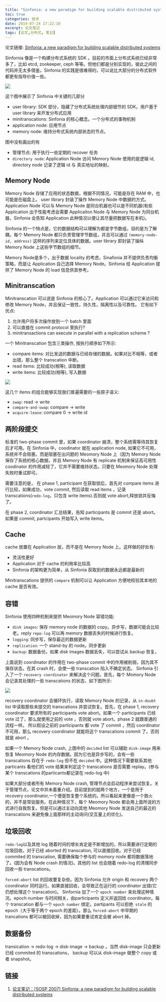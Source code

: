 ```yaml
---
title: "Sinfonia: a new paradigm for building scalable distributed systems"
toc: true
categories: 技术
date: 2019-07-24 17:22:10
excerpt: 论文笔记
tags: [论文,分布式, 笔记]
---
```




<!-- toc -->

论文链接: [Sinfonia: a new paradigm for building scalable distributed systems](http://www.sosp2007.org/papers/sosp064-aguilera.pdf)

Sinfornia 像是一个构建分布式系统的 SDK 。目前的市面上分布式系统已经非常多了，比如 etcd, zookeeper, ceph 等等。但他们都是分别实现的，彼此之间的代码并无太多借鉴。Sinfonia 的实践是很难得的，可以说比大部分的分布式软件都更有指导价值一些。



![](/images/sinfonia/arc.png)



这个图中展示了 Sinfonia 中关键的几部分

* user library: SDK 部分，隐藏了分布式系统处理内部细节的 SDK。用户基于 user library 来开发分布式应用
* minitranscations: Sinfonia 的核心概念。一个分布式的事物机制
* application node: 应用节点
* memory node: 维持分布式系统内部状态的节点。

图中没有画出的有

* 管理节点: 用于执行一些定期的 recover 任务
* `directory node`: Application Node 访问 Memory Node 使用的是逻辑 id,   directory node 记录了逻辑 id 与 真实地址的映射。



## Memory Node

Memory Node 存储了应用的状态数据，根据不同情况，可能是存在 RAM 中，也可能是在磁盘上。 user library 封装了操作 Memory Node 中数据的方式。Application Node 可以与 Memory Node 是同台机器也可以是不同机器(有些 Application 出于性能考虑会需要 Applicaiton Node 与 Memory Node 为同台机器，Sinfonia 会告知 Application 此种情况以便让其尽量把数据写在本机)。

Sinfonia 的一个特点是，它的数据结构可以理解为都是字节数组，目的是为了解耦。每个 Memory Node 都只负责管理字节数组，并且可以通过 `(memory-node-id, address)` 这样的序列来定位具体的数据。user library 即封装了操纵 Memory Node 上这些字节数组的细节。



Memory Node是多个，出于数据 locality 的考虑，Sinafonia 并不提供负责均衡策略，而是让 Application 自己选择 Memory Node。Sinfonia 给 Application 提供了 Memory Node 的 load 信息供其参考。





## Minitranscation



Minitranscation 可以说是 Sinfonia 的核心了。Application 可以通过它来访问和修改 Memory Node，并且保证一致性，持久性，隔离性以及可靠性。 它有如下优点:



1. 允许用户将多次操作放到一个 batch 里面
2. 可以直接在 commit protocol 里执行?
3. minitransactions can execute in parallel with a replication scheme ?

 

一个 Minitranscation 包含三类操作, 按执行顺序如下所示:

* compare items: 对比发送的数据与已经存储的数据。如果对比不相等，或者出错，那么整个 transcation 中断。
* read items: 比较成功(相等), 读取数据
* write items: 比较成功(相等), 写入数据

![](/images/sinfonia/minitranscation.png)



这几个 items 的组合能够实现我们普遍需要的一些原子语义:



* `swap`: read -> write
* `compare-and-swap`: compare -> write
* `acquire-lease`: compare 0 -> write id



## 两阶段提交

标准的 two-phase commit 里，如果 coordinator 崩溃，整个系统需等待其恢复后才可用。在 Sinfonia 中，coodinator 就在 application node, 如果它不可用，系统并不会阻塞。而是阻塞在出问题的 Meomory Node 上（因为 Memory Node 保存了系统的核心数据，并且 Memory Node 有 replicate 机制来保证高可用性coodinator 的作用减轻了，它并不需要维持状态。只要在 Meomory Node 处理失败时重试即可。



需要注意的是， 在 phase 1,  participant 在获取锁后，首先对 compare items 进行比较，如果成功，vote commit, 然后读取 read items ，记录 transcations(`redo-log`，只包含 write items).否则就 vote abort,释放锁并反悔了。



在 phase 2, coordinator 汇总结果，告知 participants 是 commit 还是 abort。如果是 commit, partcipants 开始写入 write items。



## Cache

cache 放置在 Application 层，而不是在 Memory Node 上。这样做的好处有:

* 灵活性更好
* Application 对于  cache 的利用率比较高
* Sinfonia 的架构更为简单，从 Sinfonia 获取到的数据永远都是最新的

Minitranscations 提供的 `compare` 机制可以让 Application 方便地校验其本地的 cache 是否有效。



## 容错

Sinfonia 使用四种机制来提供 Meomory Node 容错功能:

* `disk images`: 保存 memory node 的数据的 copy。异步写，数据可能会比较老。reply `repo-log` 可以再 memory 数据丢失的时候进行恢复。
* `logging`: 同步写，保存最近的数据更新
* `replication`: 一个 stand-by 的 node。同步更新
* `backup`: 数据备份。如果 disk images 数据丢失，可以尝试从 backup 恢复。



上面说到 coordinator 的作用在 two-phase commit 中的作用被削弱，因为其不保存状态。在其 crash 时，会使一些 transcation 陷入不确定状态。 Sinfonia 引入了一个 `recovery coordinator` 来解决这个问题。首先，每个 Momory Node 会记录其处理的一些 transcations 的状态，如下图所示:

![](/images/sinfonia/log.png)



recovery coordinator 会循环执行，读取 Memory Node 的记录，从 `in-doubt` list 中读取那些未提交的 transcations 并尝试恢复。首先，在 phase 1, recovery coordinator 要求所有的 participants vote abort。如果一个 participants 已经 vote 过了，那么就使用之前的 vote ，否则就 vote abort。phase 2 就跟普通的流程一样。 所以假设之前的 participants 都 vote 了 commit ，然后 coordinator 不可用，那么 recovery coordinator 就能将这个 transcations commit 了。否则就是 abort 。 



如果一个 Memory Node crash, 上图中的 `decided` list 可以辅助 `disk-image` 用来恢复 Meomory Node 的内存数据。因为它也是异步写的，会有一些 transcations 存在于 `redo-log` 但不在 `decided` 中。这种情况下需要联系其他 particants 看他们的 vote 结果来判定这个 transcations 是否需要 replay。(参与某个 transcations 的particants都记录在 redo-log 中)



如果大部分或者所有 Memory Node crash, 管理节点会启动程序来尝试恢复。关于管理节点，论文中并未着重介绍。目前提到的就两个地方，一个是用于recovery coordinator,一个便是恢复整个系统的。所以看起来更像是一个救火的，并不是常驻服务。在此种情况下，每个 Meomory Node 都会用上面所说的方式进行自我恢复。但是可以通过主动向其他 Meomory Node 发送自己的最近的 transcations 来避免像上面那样的主动询问(交互量上的优化)。



## 垃圾回收

`redo-log`以及其他 log 随着时间的增长肯定是不断增加的，所以需要进行定期的垃圾回收。对于已经 aborted 的 transcation, 可以直接回收。对于已经 commited 的 transcation, 需要确保每个参与的 momory node 都将数据落地了。(因为会有 Node crash 的情况)。其他的 list 也会随着 redo-log 的清理同步回收一些 transcations。



`forced-abort` list 的回收要复杂些。因为 Sinfonia 允许 origin 和 recovery 两个 coordinator 同时运行。如果直接回收，会导致正在运行的 coordinator 出错(它仍想处理这个 transcation)。 Sinfornia 加了一个 `epoch number` 来处理这种情况。epoch number 与时间相关，由participants 定义并返回给 coordinator。每个 transcation 都与一个 `epoch number` 绑定。partipants 可以拒绝` stale` 的 epoch（大于等于两个 epoch 的差距）。那么 `forced-abort` 中早期的 trancations 都可以被回收掉，因为如果要重试肯定会被 abort 掉。 



## 数据备份

transication -> redo-log -> disk-image -> backup 。当然 disk-image 只会更新已经 commited 的 transcations， backup 可以从 disk-image 做整个 copy 或者 snapshot。







## 链接

1. [论文笔记：[SOSP 2007] Sinfonia: a new paradigm for building scalable distributed systems](https://zhuanlan.zhihu.com/p/34421583)

